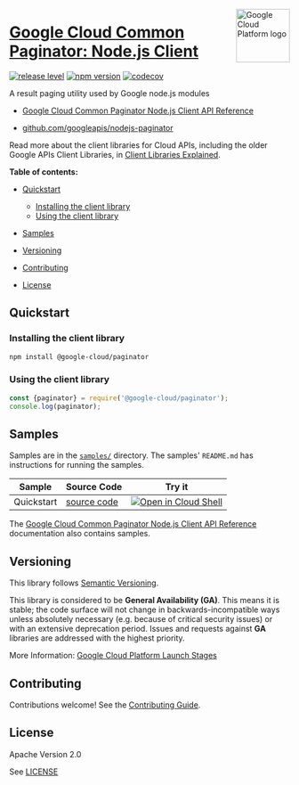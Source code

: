 [//]: # "This README.md file is auto-generated, all changes to this file will be lost."
[//]: # "To regenerate it, use `python -m synthtool`."
<img src="https://avatars2.githubusercontent.com/u/2810941?v=3&s=96" alt="Google Cloud Platform logo" title="Google Cloud Platform" align="right" height="96" width="96"/>

# [Google Cloud Common Paginator: Node.js Client](https://github.com/googleapis/nodejs-paginator)

[![release level](https://img.shields.io/badge/release%20level-general%20availability%20%28GA%29-brightgreen.svg?style=flat)](https://cloud.google.com/terms/launch-stages)
[![npm version](https://img.shields.io/npm/v/@google-cloud/paginator.svg)](https://www.npmjs.org/package/@google-cloud/paginator)
[![codecov](https://img.shields.io/codecov/c/github/googleapis/nodejs-paginator/master.svg?style=flat)](https://codecov.io/gh/googleapis/nodejs-paginator)




A result paging utility used by Google node.js modules


* [Google Cloud Common Paginator Node.js Client API Reference][client-docs]

* [github.com/googleapis/nodejs-paginator](https://github.com/googleapis/nodejs-paginator)

Read more about the client libraries for Cloud APIs, including the older
Google APIs Client Libraries, in [Client Libraries Explained][explained].

[explained]: https://cloud.google.com/apis/docs/client-libraries-explained

**Table of contents:**


* [Quickstart](#quickstart)

  * [Installing the client library](#installing-the-client-library)
  * [Using the client library](#using-the-client-library)
* [Samples](#samples)
* [Versioning](#versioning)
* [Contributing](#contributing)
* [License](#license)

## Quickstart

### Installing the client library

```bash
npm install @google-cloud/paginator
```


### Using the client library

```javascript
const {paginator} = require('@google-cloud/paginator');
console.log(paginator);

```



## Samples

Samples are in the [`samples/`](https://github.com/googleapis/nodejs-paginator/tree/master/samples) directory. The samples' `README.md`
has instructions for running the samples.

| Sample                      | Source Code                       | Try it |
| --------------------------- | --------------------------------- | ------ |
| Quickstart | [source code](https://github.com/googleapis/nodejs-paginator/blob/master/samples/quickstart.js) | [![Open in Cloud Shell][shell_img]](https://console.cloud.google.com/cloudshell/open?git_repo=https://github.com/googleapis/nodejs-paginator&page=editor&open_in_editor=samples/quickstart.js,samples/README.md) |



The [Google Cloud Common Paginator Node.js Client API Reference][client-docs] documentation
also contains samples.

## Versioning

This library follows [Semantic Versioning](http://semver.org/).


This library is considered to be **General Availability (GA)**. This means it
is stable; the code surface will not change in backwards-incompatible ways
unless absolutely necessary (e.g. because of critical security issues) or with
an extensive deprecation period. Issues and requests against **GA** libraries
are addressed with the highest priority.





More Information: [Google Cloud Platform Launch Stages][launch_stages]

[launch_stages]: https://cloud.google.com/terms/launch-stages

## Contributing

Contributions welcome! See the [Contributing Guide](https://github.com/googleapis/nodejs-paginator/blob/master/CONTRIBUTING.md).

## License

Apache Version 2.0

See [LICENSE](https://github.com/googleapis/nodejs-paginator/blob/master/LICENSE)

[client-docs]: https://googleapis.dev/nodejs/paginator/latest#reference

[shell_img]: https://gstatic.com/cloudssh/images/open-btn.png
[projects]: https://console.cloud.google.com/project
[billing]: https://support.google.com/cloud/answer/6293499#enable-billing

[auth]: https://cloud.google.com/docs/authentication/getting-started

<a name="reference"></a>
